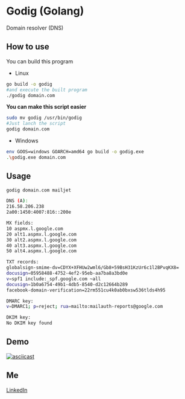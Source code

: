 # Godig (Golang)

Domain resolver (DNS)

## How to use
You can build this program
- Linux
```bash
go build -o godig
#and execute the built program
./godig domain.com
```

**You can make this script easier**
```bash
sudo mv godig /usr/bin/godig
#Just lanch the script
godig domain.com
```

- Windows
```bash
env GOOS=windows GOARCH=amd64 go build -o godig.exe
.\godig.exe domain.com
```


## Usage

```bash
godig domain.com mailjet

DNS (A):
216.58.206.238
2a00:1450:4007:816::200e

MX fields:
10 aspmx.l.google.com
20 alt1.aspmx.l.google.com
30 alt2.aspmx.l.google.com
40 alt3.aspmx.l.google.com
50 alt4.aspmx.l.google.com

TXT records:
globalsign-smime-dv=CDYX+XFHUw2wml6/Gb8+59BsH31KzUr6c1l2BPvqKX8=
docusign=05958488-4752-4ef2-95eb-aa7ba8a3bd0e
v=spf1 include:_spf.google.com ~all
docusign=1b0a6754-49b1-4db5-8540-d2c12664b289
facebook-domain-verification=22rm551cu4k0ab0bxsw536tlds4h95

DMARC key:
v=DMARC1; p=reject; rua=mailto:mailauth-reports@google.com

DKIM key:
No DKIM key found
```

## Demo
[![asciicast](https://asciinema.org/a/2Sc2uQqRosGsC97IbrjbFqsvE.svg)](https://asciinema.org/a/2Sc2uQqRosGsC97IbrjbFqsvE)

## Me
[LinkedIn](https://fr.linkedin.com/in/kenji-duriez-9b93bb141)
